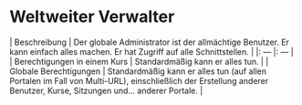 # Weltweiter Verwalter

\| Beschreibung \| Der globale Administrator ist der allmächtige Benutzer. Er kann einfach alles machen. Er hat Zugriff auf alle Schnittstellen. \| \|: — \|: — \| \| Berechtigungen in einem Kurs \| Standardmäßig kann er alles tun. \| \| Globale Berechtigungen \| Standardmäßig kann er alles tun \(auf allen Portalen im Fall von Multi-URL\), einschließlich der Erstellung anderer Benutzer, Kurse, Sitzungen und... anderer Portale. \|

